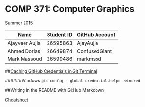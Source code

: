 # COMP 371: Computer Graphics

Summer 2015

| Name              | Student ID  | GitHub Account |
| ------------------| ----------- | -------------- |
| Ajayveer Aujla    | 26595863    | AjayAujla      |
| Ahmed Dorias      | 26649874    | ConfusedGiant  |
| Mark Massoud      | 26599486    | markmssd       |

##[Caching GitHub Credentials in Git Terminal](https://help.github.com/articles/caching-your-github-password-in-git/)

######Windows
`git config --global credential.helper wincred`

##Writing in the README with GitHub Markdown

[Cheatsheet](https://github.com/adam-p/markdown-here/wiki/Markdown-Cheatsheet)
